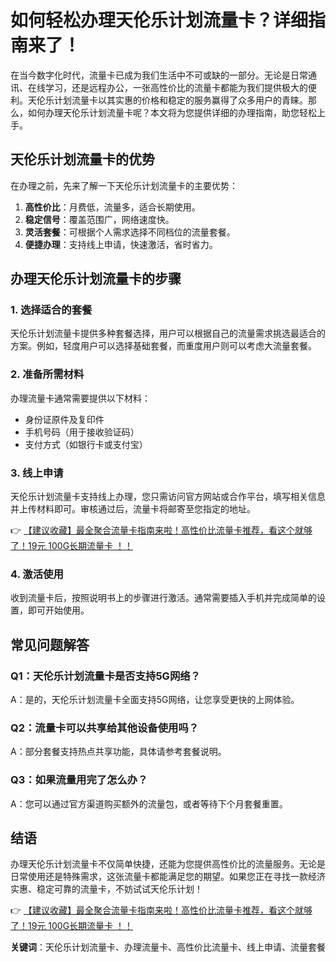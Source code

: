# 如何轻松办理天伦乐计划流量卡？详细指南来了！

在当今数字化时代，流量卡已成为我们生活中不可或缺的一部分。无论是日常通讯、在线学习，还是远程办公，一张高性价比的流量卡都能为我们提供极大的便利。天伦乐计划流量卡以其实惠的价格和稳定的服务赢得了众多用户的青睐。那么，如何办理天伦乐计划流量卡呢？本文将为您提供详细的办理指南，助您轻松上手。

## 天伦乐计划流量卡的优势

在办理之前，先来了解一下天伦乐计划流量卡的主要优势：

1. **高性价比**：月费低，流量多，适合长期使用。
2. **稳定信号**：覆盖范围广，网络速度快。
3. **灵活套餐**：可根据个人需求选择不同档位的流量套餐。
4. **便捷办理**：支持线上申请，快速激活，省时省力。

## 办理天伦乐计划流量卡的步骤

### 1. 选择适合的套餐
天伦乐计划流量卡提供多种套餐选择，用户可以根据自己的流量需求挑选最适合的方案。例如，轻度用户可以选择基础套餐，而重度用户则可以考虑大流量套餐。

### 2. 准备所需材料
办理流量卡通常需要提供以下材料：
- 身份证原件及复印件
- 手机号码（用于接收验证码）
- 支付方式（如银行卡或支付宝）

### 3. 线上申请
天伦乐计划流量卡支持线上办理，您只需访问官方网站或合作平台，填写相关信息并上传材料即可。审核通过后，流量卡将邮寄至您指定的地址。

👉 [【建议收藏】最全聚合流量卡指南来啦！高性价比流量卡推荐，看这个就够了！19元 100G长期流量卡 ！！](https://bit.ly/Liuliangka)

### 4. 激活使用
收到流量卡后，按照说明书上的步骤进行激活。通常需要插入手机并完成简单的设置，即可开始使用。

## 常见问题解答

### Q1：天伦乐计划流量卡是否支持5G网络？
A：是的，天伦乐计划流量卡全面支持5G网络，让您享受更快的上网体验。

### Q2：流量卡可以共享给其他设备使用吗？
A：部分套餐支持热点共享功能，具体请参考套餐说明。

### Q3：如果流量用完了怎么办？
A：您可以通过官方渠道购买额外的流量包，或者等待下个月套餐重置。

## 结语

办理天伦乐计划流量卡不仅简单快捷，还能为您提供高性价比的流量服务。无论是日常使用还是特殊需求，这张流量卡都能满足您的期望。如果您正在寻找一款经济实惠、稳定可靠的流量卡，不妨试试天伦乐计划！

👉 [【建议收藏】最全聚合流量卡指南来啦！高性价比流量卡推荐，看这个就够了！19元 100G长期流量卡 ！！](https://bit.ly/Liuliangka)

**关键词**：天伦乐计划流量卡、办理流量卡、高性价比流量卡、线上申请、流量套餐